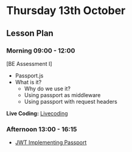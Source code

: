 # Thursday 13th October

## Lesson Plan

### Morning 09:00 - 12:00

[BE Assessment I]
+ Passport.js
+ What is it?
  + Why do we use it?
  + Using passport as middleware
  + Using passport with request headers

**Live Coding:** [Livecoding](https://github.com/FbW-WD21-E11/livecoding-passport-jwt)

### Afternoon 13:00 - 16:15

+ [JWT Implementing Passport](https://github.com/GillesDCI/jwt-passport-assignment)
